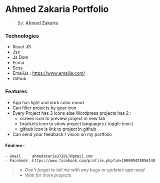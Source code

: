 # <h1> Ahmed Zakaria Portfolio </h1>

> By: **Ahmed Zakaria**


### Technologies
* React JS
* Jsx
* Js Dom
* Ecma
* Scss
* EmailJs : https://www.emailjs.com/
* Github


### Features
 * App has light and dark color mood
 * Can filter projects by gear icon
 * Every Project has 3 icons else Wordpress projects has 2 :
   * screen icon to preview project in new tab
   * brackets icon to show project languages ( toggle icon )
   * github icon is link to project in github
 * Can send your feedback / vision on my portfolio          

  #### Find me :
    - Gmail     ahmedzkaria372017@gmail.com 
    - Facebook  https://www.facebook.com/profile.php?id=100009428856148 
    
> - *Don't forget to tell me with any bugs or updates app need*
> - *Wait for more projects*